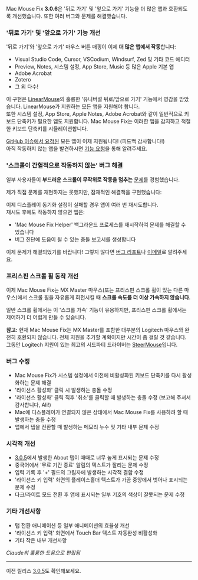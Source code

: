 Mac Mouse Fix **3.0.6**은 '뒤로 가기' 및 '앞으로 가기' 기능을 더 많은 앱과 호환되도록 개선했습니다.
또한 여러 버그와 문제를 해결했습니다.

### '뒤로 가기' 및 '앞으로 가기' 기능 개선

'뒤로 가기'와 '앞으로 가기' 마우스 버튼 매핑이 이제 **더 많은 앱에서 작동**합니다:

- Visual Studio Code, Cursor, VSCodium, Windsurf, Zed 및 기타 코드 에디터
- Preview, Notes, 시스템 설정, App Store, Music 등 많은 Apple 기본 앱
- Adobe Acrobat
- Zotero
- 그 외 다수!

이 구현은 [LinearMouse](https://github.com/linearmouse/linearmouse)의 훌륭한 '유니버설 뒤로/앞으로 가기' 기능에서 영감을 받았습니다. LinearMouse가 지원하는 모든 앱을 지원해야 합니다. \
또한 시스템 설정, App Store, Apple Notes, Adobe Acrobat와 같이 일반적으로 키보드 단축키가 필요한 앱도 지원합니다. Mac Mouse Fix는 이러한 앱을 감지하고 적절한 키보드 단축키를 시뮬레이션합니다.

[GitHub 이슈에서 요청된](https://github.com/noah-nuebling/mac-mouse-fix/issues?q=state%3Aclosed%20label%3A%22Universal%20Back%20and%20Forward%22) 모든 앱이 이제 지원됩니다! (피드백 감사합니다!) \
아직 작동하지 않는 앱을 발견하시면 [기능 요청](http://redirect.macmousefix.com/?target=mmf-feedback-feature-request)을 통해 알려주세요.



### '스크롤이 간헐적으로 작동하지 않는' 버그 해결

일부 사용자들이 **부드러운 스크롤이 무작위로 작동을 멈추는** [문제](https://github.com/noah-nuebling/mac-mouse-fix/issues?q=is%3Aissue%20state%3Aclosed%20stops%20working%20label%3A%22Scroll%20Stops%20Working%20Intermittently%22)를 경험했습니다.

제가 직접 문제를 재현하지는 못했지만, 잠재적인 해결책을 구현했습니다:

이제 디스플레이 동기화 설정이 실패할 경우 앱이 여러 번 재시도합니다. \
재시도 후에도 작동하지 않으면 앱은:

- 'Mac Mouse Fix Helper' 백그라운드 프로세스를 재시작하여 문제를 해결할 수 있습니다
- 버그 진단에 도움이 될 수 있는 충돌 보고서를 생성합니다

이제 문제가 해결되었기를 바랍니다! 그렇지 않다면 [버그 리포트](http://redirect.macmousefix.com/?target=mmf-feedback-bug-report)나 [이메일](http://redirect.macmousefix.com/?target=mailto-noah)로 알려주세요.



### 프리스핀 스크롤 휠 동작 개선

이제 Mac Mouse Fix는 MX Master 마우스(또는 프리스핀 스크롤 휠이 있는 다른 마우스)에서 스크롤 휠을 자유롭게 회전시킬 때 **스크롤 속도를 더 이상 가속하지 않습니다**.

일반 스크롤 휠에서는 이 '스크롤 가속' 기능이 유용하지만, 프리스핀 스크롤 휠에서는 제어하기 더 어렵게 만들 수 있습니다.

**참고:** 현재 Mac Mouse Fix는 MX Master를 포함한 대부분의 Logitech 마우스와 완전히 호환되지 않습니다. 전체 지원을 추가할 계획이지만 시간이 좀 걸릴 것 같습니다. 그동안 Logitech 지원이 있는 최고의 서드파티 드라이버는 [SteerMouse](https://plentycom.jp/en/steermouse/)입니다.





### 버그 수정

- Mac Mouse Fix가 시스템 설정에서 이전에 비활성화된 키보드 단축키를 다시 활성화하는 문제 해결
- '라이선스 활성화' 클릭 시 발생하는 충돌 수정
- '라이선스 활성화' 클릭 직후 '취소'를 클릭할 때 발생하는 충돌 수정 (보고해 주셔서 감사합니다, Ali!)
- Mac에 디스플레이가 연결되지 않은 상태에서 Mac Mouse Fix를 사용하려 할 때 발생하는 충돌 수정
- 앱에서 탭을 전환할 때 발생하는 메모리 누수 및 기타 내부 문제 수정

### 시각적 개선

- [3.0.5](https://github.com/noah-nuebling/mac-mouse-fix/releases/tag/3.0.5)에서 발생한 About 탭이 때때로 너무 높게 표시되는 문제 수정
- 중국어에서 '무료 기간 종료' 알림의 텍스트가 잘리는 문제 수정
- 입력 기록 후 '+' 필드의 그림자에 발생하는 시각적 결함 수정
- '라이선스 키 입력' 화면의 플레이스홀더 텍스트가 가끔 중앙에서 벗어나 표시되는 문제 수정
- 다크/라이트 모드 전환 후 앱에 표시되는 일부 기호의 색상이 잘못되는 문제 수정

### 기타 개선사항

- 탭 전환 애니메이션 등 일부 애니메이션의 효율성 개선
- '라이선스 키 입력' 화면에서 Touch Bar 텍스트 자동완성 비활성화
- 기타 작은 내부 개선사항

*Claude의 훌륭한 도움으로 편집됨*

---

이전 릴리스 [3.0.5](https://github.com/noah-nuebling/mac-mouse-fix/releases/tag/3.0.5)도 확인해보세요.